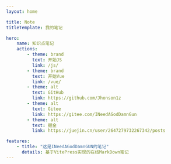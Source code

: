 ```yaml
---
layout: home

title: Note
titleTemplate: 我的笔记

hero:
    name: 知识点笔记
    actions:
        - theme: brand
          text: 开始JS
          link: /js/
        - theme: brand
          text: 开始Vue
          link: /vue/
        - theme: alt
          text: GitHub
          link: https://github.com/Jhonson1z
        - theme: alt
          text: Gitee
          link: https://gitee.com/INeedAGodDamnGun
        - theme: alt
          text: 掘金
          link: https://juejin.cn/user/2647279732267342/posts

features:
    - title: "这是INeedAGodDamnGUN的笔记"
      details: 基于VitePress实现的在线MarkDown笔记
---
```

